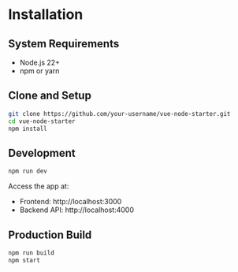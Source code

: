 # Installation

## System Requirements

- Node.js 22+
- npm or yarn

## Clone and Setup

```bash
git clone https://github.com/your-username/vue-node-starter.git
cd vue-node-starter
npm install
```

## Development

```bash
npm run dev
```

Access the app at:

- Frontend: http://localhost:3000
- Backend API: http://localhost:4000

## Production Build

```bash
npm run build
npm start
```
